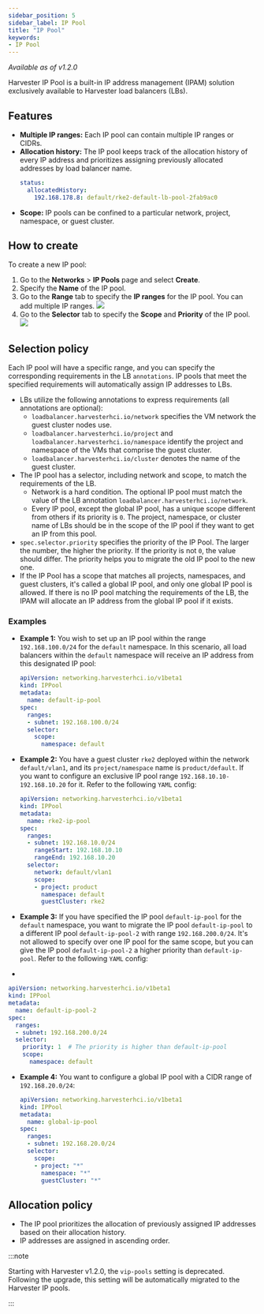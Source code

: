 ```yaml
---
sidebar_position: 5
sidebar_label: IP Pool
title: "IP Pool"
keywords:
- IP Pool
---
```

_Available as of v1.2.0_

Harvester IP Pool is a built-in IP address management (IPAM) solution exclusively available to Harvester load balancers (LBs).

## Features
- **Multiple IP ranges:** Each IP pool can contain multiple IP ranges or CIDRs.
- **Allocation history:** The IP pool keeps track of the allocation history of every IP address and prioritizes assigning previously allocated addresses by load balancer name.
  ```yaml
  status:
    allocatedHistory:
      192.168.178.8: default/rke2-default-lb-pool-2fab9ac0
  ```
- **Scope:** IP pools can be confined to a particular network, project, namespace, or guest cluster.

## How to create 
To create a new IP pool:

1. Go to the **Networks** > **IP Pools** page and select **Create**.
1. Specify the **Name** of the IP pool.
1. Go to the **Range** tab to specify the **IP ranges** for the IP pool. You can add multiple IP ranges.
   ![](/img/v1.2/networking/multiple-ranges.png)
1. Go to the **Selector** tab to specify the **Scope** and **Priority** of the IP pool.
   ![](/img/v1.2/networking/ippool-scope.png)

## Selection policy
Each IP pool will have a specific range, and you can specify the corresponding requirements in the LB `annotations`. IP pools that meet the specified requirements will automatically assign IP addresses to LBs.

- LBs utilize the following annotations to express requirements (all annotations are optional):
  - `loadbalancer.harvesterhci.io/network` specifies the VM network the guest cluster nodes use.
  - `loadbalancer.harvesterhci.io/project` and `loadbalancer.harvesterhci.io/namespace` identify the project and namespace of the VMs that comprise the guest cluster.
  - `loadbalancer.harvesterhci.io/cluster` denotes the name of the guest cluster.
- The IP pool has a selector, including network and scope, to match the requirements of the LB.
  - Network is a hard condition. The optional IP pool must match the value of the LB annotation `loadbalancer.harvesterhci.io/network`.
  - Every IP pool, except the global IP pool, has a unique scope different from others if its priority is `0`. The project, namespace, or cluster name of LBs should be in the scope of the IP pool if they want to get an IP from this pool.
- `spec.selector.priority` specifies the priority of the IP Pool. The larger the number, the higher the priority. If the priority is not `0`, the value should differ. The priority helps you to migrate the old IP pool to the new one.
- If the IP Pool has a scope that matches all projects, namespaces, and guest clusters, it's called a global IP pool, and only one global IP pool is allowed. If there is no IP pool matching the requirements of the LB, the IPAM will allocate an IP address from the global IP pool if it exists.

### Examples
- **Example 1:** You wish to set up an IP pool within the range `192.168.100.0/24` for the `default` namespace. In this scenario, all load balancers within the `default` namespace will receive an IP address from this designated IP pool:
  
  ```yaml
  apiVersion: networking.harvesterhci.io/v1beta1
  kind: IPPool
  metadata:
    name: default-ip-pool
  spec:
    ranges:
    - subnet: 192.168.100.0/24
    selector:
      scope:
        namespace: default
  ```

- **Example 2:** You have a guest cluster `rke2` deployed within the network `default/vlan1`, and its `project/namespace` name is `product/default`. If you want to configure an exclusive IP pool range `192.168.10.10-192.168.10.20` for it. Refer to the following `YAML` config:
  
  ```yaml
  apiVersion: networking.harvesterhci.io/v1beta1
  kind: IPPool
  metadata:
    name: rke2-ip-pool
  spec:
    ranges:
    - subnet: 192.168.10.0/24
      rangeStart: 192.168.10.10
      rangeEnd: 192.168.10.20
    selector:
      network: default/vlan1
      scope:
      - project: product
        namespace: default
        guestCluster: rke2
  ```

- **Example 3:** If you have specified the IP pool `default-ip-pool` for the `default` namespace, you want to migrate the IP pool `default-ip-pool` to a different IP pool `default-ip-pool-2` with range `192.168.200.0/24`. It's not allowed to specify over one IP pool for the same scope, but you can give the IP pool `default-ip-pool-2` a higher priority than `default-ip-pool`. Refer to the following `YAML` config:
- 
  
  ```yaml
  apiVersion: networking.harvesterhci.io/v1beta1
  kind: IPPool
  metadata:
    name: default-ip-pool-2
  spec:
    ranges:
    - subnet: 192.168.200.0/24
    selector:
      priority: 1  # The priority is higher than default-ip-pool
      scope:
        namespace: default
  ```

- **Example 4:** You want to configure a global IP pool with a CIDR range of `192.168.20.0/24`:
  
  ```yaml
  apiVersion: networking.harvesterhci.io/v1beta1
  kind: IPPool
  metadata:
    name: global-ip-pool
  spec:
    ranges:
    - subnet: 192.168.20.0/24
    selector:
      scope:
      - project: "*"
        namespace: "*"
        guestCluster: "*"
  ```

## Allocation policy
- The IP pool prioritizes the allocation of previously assigned IP addresses based on their allocation history.
- IP addresses are assigned in ascending order.

:::note

Starting with Harvester v1.2.0,  the `vip-pools` setting is deprecated. Following the upgrade, this setting will be automatically migrated to the Harvester IP pools.

:::
